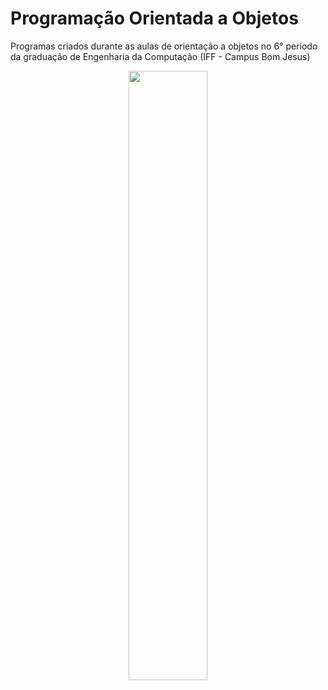 
# Programação Orientada a Objetos

Programas criados durante as aulas de orientação a objetos no 6° período da graduação de Engenharia da Computação (IFF - Campus Bom Jesus) 


<center>
        <img src="https://portal1.iff.edu.br/reitoria/diretorias-sistemicas/diretoria-de-comunicacao/assinatura-visual/png-horiz-bom-jesus.png" width=50%>
</center>


